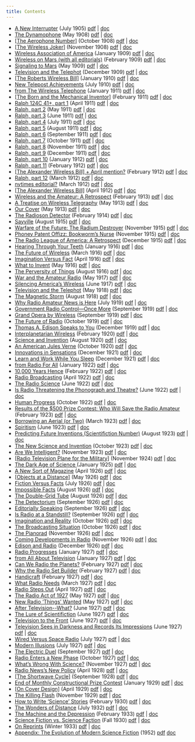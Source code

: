 ```yaml
---
title: Contents
---
```


- [A New Interrupter](https://github.com/gwijthoff/perversity_of_things/blob/master/190507_a_new_interrupter.md) (July 1905)	[pdf](https://github.com/gwijthoff/perversity_of_things/blob/master/typeset_drafts/190507_a_new_interrupter.pdf?raw=true) | [doc](https://github.com/gwijthoff/perversity_of_things/blob/master/typeset_drafts/190507_a_new_interrupter.docx)
- [The Dynamophone](https://github.com/gwijthoff/perversity_of_things/blob/master/190805_the_dynamophone.md) (May 1908)	[pdf](https://github.com/gwijthoff/perversity_of_things/blob/master/typeset_drafts/190805_the_dynamophone.pdf?raw=true) | [doc](https://github.com/gwijthoff/perversity_of_things/blob/master/typeset_drafts/190805_the_dynamophone.docx)
- [\[The Aerophone Number\]](https://github.com/gwijthoff/perversity_of_things/blob/master/190810_the_aerophone_number.md) (October 1908)	[pdf](https://github.com/gwijthoff/perversity_of_things/blob/master/typeset_drafts/190810_the_aerophone_number.pdf?raw=true) | [doc](https://github.com/gwijthoff/perversity_of_things/blob/master/typeset_drafts/190810_the_aerophone_number.docx)
- [\[The Wireless Joker\]](https://github.com/gwijthoff/perversity_of_things/blob/master/190811_the_wireless_joker.md) (November 1908)	[pdf](https://github.com/gwijthoff/perversity_of_things/blob/master/typeset_drafts/190811_the_wireless_joker.pdf?raw=true) | [doc](https://github.com/gwijthoff/perversity_of_things/blob/master/typeset_drafts/190811_the_wireless_joker.docx)
- [Wireless Association of America](https://github.com/gwijthoff/perversity_of_things/blob/master/190901_wireless_association.md) (January 1909)	[pdf](https://github.com/gwijthoff/perversity_of_things/blob/master/typeset_drafts/190901_wireless_association.pdf?raw=true) | [doc](https://github.com/gwijthoff/perversity_of_things/blob/master/typeset_drafts/190901_wireless_association.docx)
- [Wireless on Mars (with all editorials)](https://github.com/gwijthoff/perversity_of_things/blob/master/190902_editorials.md) (February 1909)	[pdf](https://github.com/gwijthoff/perversity_of_things/blob/master/typeset_drafts/190902_editorials.pdf?raw=true) | [doc](https://github.com/gwijthoff/perversity_of_things/blob/master/typeset_drafts/190902_editorials.docx)
- [Signaling to Mars](https://github.com/gwijthoff/perversity_of_things/blob/master/190905_signaling_to_mars.md) (May 1909)	[pdf](https://github.com/gwijthoff/perversity_of_things/blob/master/typeset_drafts/190905_signaling_to_mars.pdf?raw=true) | [doc](https://github.com/gwijthoff/perversity_of_things/blob/master/typeset_drafts/190905_signaling_to_mars.docx)
- [Television and the Telephot](https://github.com/gwijthoff/perversity_of_things/blob/master/190912_television_and_the_telephot.md) (December 1909)	[pdf](https://github.com/gwijthoff/perversity_of_things/blob/master/typeset_drafts/190912_television_and_the_telephot.pdf?raw=true) | [doc](https://github.com/gwijthoff/perversity_of_things/blob/master/typeset_drafts/190912_television_and_the_telephot.docx)
- [\[The Roberts Wireless Bill\]](https://github.com/gwijthoff/perversity_of_things/blob/master/191001_roberts_wireless_bill.md) (January 1910)	[pdf](https://github.com/gwijthoff/perversity_of_things/blob/master/typeset_drafts/191001_roberts_wireless_bill.pdf?raw=true) | [doc](https://github.com/gwijthoff/perversity_of_things/blob/master/typeset_drafts/191001_roberts_wireless_bill.docx)
- [New Telepost Achievements](https://github.com/gwijthoff/perversity_of_things/blob/master/191007_new_telepost_achievements.md) (July 1910)	[pdf](https://github.com/gwijthoff/perversity_of_things/blob/master/typeset_drafts/191007_new_telepost_achievements.pdf?raw=true) | [doc](https://github.com/gwijthoff/perversity_of_things/blob/master/typeset_drafts/191007_new_telepost_achievements.docx)
- [from The Wireless Telephone](https://github.com/gwijthoff/perversity_of_things/blob/master/191100_the_wireless_telephone.md) (January 1911)	[pdf](https://github.com/gwijthoff/perversity_of_things/blob/master/typeset_drafts/191100_the_wireless_telephone.pdf?raw=true) | [doc](https://github.com/gwijthoff/perversity_of_things/blob/master/typeset_drafts/191100_the_wireless_telephone.docx)
- [\[The Born and the Mechanical Inventor\]](https://github.com/gwijthoff/perversity_of_things/blob/master/191102_born_and_mechanical_inventor.md) (February 1911)	[pdf](https://github.com/gwijthoff/perversity_of_things/blob/master/typeset_drafts/191102_born_and_mechanical_inventor.pdf?raw=true) | [doc](https://github.com/gwijthoff/perversity_of_things/blob/master/typeset_drafts/191102_born_and_mechanical_inventor.docx)
- [Ralph 124C 41+, part 1](https://github.com/gwijthoff/perversity_of_things/blob/master/191104_ralph1.md) (April 1911)	[pdf](https://github.com/gwijthoff/perversity_of_things/blob/master/typeset_drafts/191104_ralph1.pdf?raw=true) | [doc](https://github.com/gwijthoff/perversity_of_things/blob/master/typeset_drafts/191104_ralph1.docx)
- [Ralph, part 2](https://github.com/gwijthoff/perversity_of_things/blob/master/191105_ralph2.md) (May 1911)	[pdf](https://github.com/gwijthoff/perversity_of_things/blob/master/typeset_drafts/191105_ralph2.pdf?raw=true) | [doc](https://github.com/gwijthoff/perversity_of_things/blob/master/typeset_drafts/191105_ralph2.docx)
- [Ralph, part 3](https://github.com/gwijthoff/perversity_of_things/blob/master/191106_ralph3.md) (June 1911)	[pdf](https://github.com/gwijthoff/perversity_of_things/blob/master/typeset_drafts/191106_ralph3.pdf?raw=true) | [doc](https://github.com/gwijthoff/perversity_of_things/blob/master/typeset_drafts/191106_ralph3.docx)
- [Ralph, part 4](https://github.com/gwijthoff/perversity_of_things/blob/master/191107_ralph4.md) (July 1911)	[pdf](https://github.com/gwijthoff/perversity_of_things/blob/master/typeset_drafts/191107_ralph4.pdf?raw=true) | [doc](https://github.com/gwijthoff/perversity_of_things/blob/master/typeset_drafts/191107_ralph4.docx)
- [Ralph, part 5](https://github.com/gwijthoff/perversity_of_things/blob/master/191108_ralph5.md) (August 1911)	[pdf](https://github.com/gwijthoff/perversity_of_things/blob/master/typeset_drafts/191108_ralph5.pdf?raw=true) | [doc](https://github.com/gwijthoff/perversity_of_things/blob/master/typeset_drafts/191108_ralph5.docx)
- [Ralph, part 6](https://github.com/gwijthoff/perversity_of_things/blob/master/191109_ralph6.md) (September 1911)	[pdf](https://github.com/gwijthoff/perversity_of_things/blob/master/typeset_drafts/191109_ralph6.pdf?raw=true) | [doc](https://github.com/gwijthoff/perversity_of_things/blob/master/typeset_drafts/191109_ralph6.docx)
- [Ralph, part 7](https://github.com/gwijthoff/perversity_of_things/blob/master/191110_ralph7.md) (October 1911)	[pdf](https://github.com/gwijthoff/perversity_of_things/blob/master/typeset_drafts/191110_ralph7.pdf?raw=true) | [doc](https://github.com/gwijthoff/perversity_of_things/blob/master/typeset_drafts/191110_ralph7.docx)
- [Ralph, part 8](https://github.com/gwijthoff/perversity_of_things/blob/master/191111_ralph8.md) (November 1911)	[pdf](https://github.com/gwijthoff/perversity_of_things/blob/master/typeset_drafts/191111_ralph8.pdf?raw=true) | [doc](https://github.com/gwijthoff/perversity_of_things/blob/master/typeset_drafts/191111_ralph8.docx)
- [Ralph, part 9](https://github.com/gwijthoff/perversity_of_things/blob/master/191112_ralph9.md) (December 1911)	[pdf](https://github.com/gwijthoff/perversity_of_things/blob/master/typeset_drafts/191112_ralph9.pdf?raw=true) | [doc](https://github.com/gwijthoff/perversity_of_things/blob/master/typeset_drafts/191112_ralph9.docx)
- [Ralph, part 10](https://github.com/gwijthoff/perversity_of_things/blob/master/191201_ralph10.md) (January 1912)	[pdf](https://github.com/gwijthoff/perversity_of_things/blob/master/typeset_drafts/191201_ralph10.pdf?raw=true) | [doc](https://github.com/gwijthoff/perversity_of_things/blob/master/typeset_drafts/191201_ralph10.docx)
- [Ralph, part 11](https://github.com/gwijthoff/perversity_of_things/blob/master/191202_ralph11.md) (February 1912)	[pdf](https://github.com/gwijthoff/perversity_of_things/blob/master/typeset_drafts/191202_ralph11.pdf?raw=true) | [doc](https://github.com/gwijthoff/perversity_of_things/blob/master/typeset_drafts/191202_ralph11.docx)
- [\[The Alexander Wireless Bill\] + April mention?](https://github.com/gwijthoff/perversity_of_things/blob/master/191202_alexander_wireless_bill.md) (February 1912)	[pdf](https://github.com/gwijthoff/perversity_of_things/blob/master/typeset_drafts/191202_alexander_wireless_bill.pdf?raw=true) | [doc](https://github.com/gwijthoff/perversity_of_things/blob/master/typeset_drafts/191202_alexander_wireless_bill.docx)
- [Ralph, part 12](https://github.com/gwijthoff/perversity_of_things/blob/master/191203_ralph12.md) (March 1912)	[pdf](https://github.com/gwijthoff/perversity_of_things/blob/master/typeset_drafts/191203_ralph12.pdf?raw=true) | [doc](https://github.com/gwijthoff/perversity_of_things/blob/master/typeset_drafts/191203_ralph12.docx)
- [nytimes editorial?](https://github.com/gwijthoff/perversity_of_things/blob/master/191203_nytimes_editorial.md) (March 1912)	[pdf](https://github.com/gwijthoff/perversity_of_things/blob/master/typeset_drafts/191203_nytimes_editorial.pdf?raw=true) | [doc](https://github.com/gwijthoff/perversity_of_things/blob/master/typeset_drafts/191203_nytimes_editorial.docx)
- [\[The Alexander Wireless Bill\]](https://github.com/gwijthoff/perversity_of_things/blob/master/191204_alexander_wireless_bill.md) (April 1912)	[pdf](https://github.com/gwijthoff/perversity_of_things/blob/master/typeset_drafts/191204_alexander_wireless_bill.pdf?raw=true) | [doc](https://github.com/gwijthoff/perversity_of_things/blob/master/typeset_drafts/191204_alexander_wireless_bill.docx)
- [Wireless and the Amateur: A Retrospect](https://github.com/gwijthoff/perversity_of_things/blob/master/191302_wireless_and_the_amateur.md) (February 1913)	[pdf](https://github.com/gwijthoff/perversity_of_things/blob/master/typeset_drafts/191302_wireless_and_the_amateur.pdf?raw=true) | [doc](https://github.com/gwijthoff/perversity_of_things/blob/master/typeset_drafts/191302_wireless_and_the_amateur.docx)
- [A Treatise on Wireless Telegraphy](https://github.com/gwijthoff/perversity_of_things/blob/master/191305_a_treatise_on_wireless.md) (May 1913)	[pdf](https://github.com/gwijthoff/perversity_of_things/blob/master/typeset_drafts/191305_a_treatise_on_wireless.pdf?raw=true) | [doc](https://github.com/gwijthoff/perversity_of_things/blob/master/typeset_drafts/191305_a_treatise_on_wireless.docx)
- [Our Cover](https://github.com/gwijthoff/perversity_of_things/blob/master/191305_our_cover.md) (May 1913)	[pdf](https://github.com/gwijthoff/perversity_of_things/blob/master/typeset_drafts/191305_our_cover.pdf?raw=true) | [doc](https://github.com/gwijthoff/perversity_of_things/blob/master/typeset_drafts/191305_our_cover.docx)
- [The Radioson Detector](https://github.com/gwijthoff/perversity_of_things/blob/master/191402_radioson_detector.md) (February 1914)	[pdf](https://github.com/gwijthoff/perversity_of_things/blob/master/typeset_drafts/191402_radioson_detector.pdf?raw=true) | [doc](https://github.com/gwijthoff/perversity_of_things/blob/master/typeset_drafts/191402_radioson_detector.docx)
- [Sayville](https://github.com/gwijthoff/perversity_of_things/blob/master/191508_sayville.md) (August 1915)	[pdf](https://github.com/gwijthoff/perversity_of_things/blob/master/typeset_drafts/191508_sayville.pdf?raw=true) | [doc](https://github.com/gwijthoff/perversity_of_things/blob/master/typeset_drafts/191508_sayville.docx)
- [Warfare of the Future: The Radium Destroyer](https://github.com/gwijthoff/perversity_of_things/blob/master/191511_warfare_of_future.md) (November 1915)	[pdf](https://github.com/gwijthoff/perversity_of_things/blob/master/typeset_drafts/191511_warfare_of_future.pdf?raw=true) | [doc](https://github.com/gwijthoff/perversity_of_things/blob/master/typeset_drafts/191511_warfare_of_future.docx)
- [Phoney Patent Offizz: Bookworm’s Nurse](https://github.com/gwijthoff/perversity_of_things/blob/master/191511_bookworm.md) (November 1915)	[pdf](https://github.com/gwijthoff/perversity_of_things/blob/master/typeset_drafts/191511_bookworm.pdf?raw=true) | [doc](https://github.com/gwijthoff/perversity_of_things/blob/master/typeset_drafts/191511_bookworm.docx)
- [The Radio League of America: A Retrospect](https://github.com/gwijthoff/perversity_of_things/blob/master/191512_radio_league_of_america.md) (December 1915)	[pdf](https://github.com/gwijthoff/perversity_of_things/blob/master/typeset_drafts/191512_radio_league_of_america.pdf?raw=true) | [doc](https://github.com/gwijthoff/perversity_of_things/blob/master/typeset_drafts/191512_radio_league_of_america.docx)
- [Hearing Through Your Teeth](https://github.com/gwijthoff/perversity_of_things/blob/master/191601_hearing_through_teeth.md) (January 1916)	[pdf](https://github.com/gwijthoff/perversity_of_things/blob/master/typeset_drafts/191601_hearing_through_teeth.pdf?raw=true) | [doc](https://github.com/gwijthoff/perversity_of_things/blob/master/typeset_drafts/191601_hearing_through_teeth.docx)
- [The Future of Wireless](https://github.com/gwijthoff/perversity_of_things/blob/master/191603_future_of_wireless.md) (March 1916)	[pdf](https://github.com/gwijthoff/perversity_of_things/blob/master/typeset_drafts/191603_future_of_wireless.pdf?raw=true) | [doc](https://github.com/gwijthoff/perversity_of_things/blob/master/typeset_drafts/191603_future_of_wireless.docx)
- [Imagination Versus Fact](https://github.com/gwijthoff/perversity_of_things/blob/master/191604_imagination_versus_facts.md) (April 1916)	[pdf](https://github.com/gwijthoff/perversity_of_things/blob/master/typeset_drafts/191604_imagination_versus_facts.pdf?raw=true) | [doc](https://github.com/gwijthoff/perversity_of_things/blob/master/typeset_drafts/191604_imagination_versus_facts.docx)
- [What to Invent](https://github.com/gwijthoff/perversity_of_things/blob/master/191605_what_to_invent.md) (May 1916)	[pdf](https://github.com/gwijthoff/perversity_of_things/blob/master/typeset_drafts/191605_what_to_invent.pdf?raw=true) | [doc](https://github.com/gwijthoff/perversity_of_things/blob/master/typeset_drafts/191605_what_to_invent.docx)
- [The Perversity of Things](https://github.com/gwijthoff/perversity_of_things/blob/master/191608_the_perversity_of_things.md) (August 1916)	[pdf](https://github.com/gwijthoff/perversity_of_things/blob/master/typeset_drafts/191608_the_perversity_of_things.pdf?raw=true) | [doc](https://github.com/gwijthoff/perversity_of_things/blob/master/typeset_drafts/191608_the_perversity_of_things.docx)
- [War and the Amateur Radio](https://github.com/gwijthoff/perversity_of_things/blob/master/191705_war_and_the_radio_amateur.md) (May 1917)	[pdf](https://github.com/gwijthoff/perversity_of_things/blob/master/typeset_drafts/191705_war_and_the_radio_amateur.pdf?raw=true) | [doc](https://github.com/gwijthoff/perversity_of_things/blob/master/typeset_drafts/191705_war_and_the_radio_amateur.docx)
- [Silencing America’s Wireless](https://github.com/gwijthoff/perversity_of_things/blob/master/191706_silencing_americas_wireless.md) (June 1917)	[pdf](https://github.com/gwijthoff/perversity_of_things/blob/master/typeset_drafts/191706_silencing_americas_wireless.pdf?raw=true) | [doc](https://github.com/gwijthoff/perversity_of_things/blob/master/typeset_drafts/191706_silencing_americas_wireless.docx)
- [Television and the Telephot](https://github.com/gwijthoff/perversity_of_things/blob/master/191805_television_and_telephot.md) (May 1918)	[pdf](https://github.com/gwijthoff/perversity_of_things/blob/master/typeset_drafts/191805_television_and_telephot.pdf?raw=true) | [doc](https://github.com/gwijthoff/perversity_of_things/blob/master/typeset_drafts/191805_television_and_telephot.docx)
- [The Magnetic Storm](https://github.com/gwijthoff/perversity_of_things/blob/master/191808_magnetic_storm.md) (August 1918)	[pdf](https://github.com/gwijthoff/perversity_of_things/blob/master/typeset_drafts/191808_magnetic_storm.pdf?raw=true) | [doc](https://github.com/gwijthoff/perversity_of_things/blob/master/typeset_drafts/191808_magnetic_storm.docx)
- [Why Radio Amateur News is Here](https://github.com/gwijthoff/perversity_of_things/blob/master/191907_why_radio_news.md) (July 1919)	[pdf](https://github.com/gwijthoff/perversity_of_things/blob/master/typeset_drafts/191907_why_radio_news.pdf?raw=true) | [doc](https://github.com/gwijthoff/perversity_of_things/blob/master/typeset_drafts/191907_why_radio_news.docx)
- [Government Radio Control—Once More](https://github.com/gwijthoff/perversity_of_things/blob/master/191909_government_radio_control.md) (September 1919)	[pdf](https://github.com/gwijthoff/perversity_of_things/blob/master/typeset_drafts/191909_government_radio_control.pdf?raw=true) | [doc](https://github.com/gwijthoff/perversity_of_things/blob/master/typeset_drafts/191909_government_radio_control.docx)
- [Grand Opera by Wireless](https://github.com/gwijthoff/perversity_of_things/blob/master/191909_opera_by_wireless.md) (September 1919)	[pdf](https://github.com/gwijthoff/perversity_of_things/blob/master/typeset_drafts/191909_opera_by_wireless.pdf?raw=true) | [doc](https://github.com/gwijthoff/perversity_of_things/blob/master/typeset_drafts/191909_opera_by_wireless.docx)
- [The Future of Radio](https://github.com/gwijthoff/perversity_of_things/blob/master/191910_future_of_radio.md) (October 1919)	[pdf](https://github.com/gwijthoff/perversity_of_things/blob/master/typeset_drafts/191910_future_of_radio.pdf?raw=true) | [doc](https://github.com/gwijthoff/perversity_of_things/blob/master/typeset_drafts/191910_future_of_radio.docx)
- [Thomas A. Edison Speaks to You](https://github.com/gwijthoff/perversity_of_things/blob/master/191912_edison_speaks.md) (December 1919)	[pdf](https://github.com/gwijthoff/perversity_of_things/blob/master/typeset_drafts/191912_edison_speaks.pdf?raw=true) | [doc](https://github.com/gwijthoff/perversity_of_things/blob/master/typeset_drafts/191912_edison_speaks.docx)
- [Interplanetarian Wireless](https://github.com/gwijthoff/perversity_of_things/blob/master/192002_interplanetarian_wireless.md) (February 1920)	[pdf](https://github.com/gwijthoff/perversity_of_things/blob/master/typeset_drafts/192002_interplanetarian_wireless.pdf?raw=true) | [doc](https://github.com/gwijthoff/perversity_of_things/blob/master/typeset_drafts/192002_interplanetarian_wireless.docx)
- [Science and Invention](https://github.com/gwijthoff/perversity_of_things/blob/master/192008_science_and_invention.md) (August 1920)	[pdf](https://github.com/gwijthoff/perversity_of_things/blob/master/typeset_drafts/192008_science_and_invention.pdf?raw=true) | [doc](https://github.com/gwijthoff/perversity_of_things/blob/master/typeset_drafts/192008_science_and_invention.docx)
- [An American Jules Verne](https://github.com/gwijthoff/perversity_of_things/blob/master/192010_an_american_jules_verne.md) (October 1920)	[pdf](https://github.com/gwijthoff/perversity_of_things/blob/master/typeset_drafts/192010_an_american_jules_verne.pdf?raw=true) | [doc](https://github.com/gwijthoff/perversity_of_things/blob/master/typeset_drafts/192010_an_american_jules_verne.docx)
- [Innovations in Sensations](https://github.com/gwijthoff/perversity_of_things/blob/master/192112_innovations_in_sensations.md) (December 1921)	[pdf](https://github.com/gwijthoff/perversity_of_things/blob/master/typeset_drafts/192112_innovations_in_sensations.pdf?raw=true) | [doc](https://github.com/gwijthoff/perversity_of_things/blob/master/typeset_drafts/192112_innovations_in_sensations.docx)
- [Learn and Work While You Sleep](https://github.com/gwijthoff/perversity_of_things/blob/master/192112_learn_while_you_sleep.md) (December 1921)	[pdf](https://github.com/gwijthoff/perversity_of_things/blob/master/typeset_drafts/192112_learn_while_you_sleep.pdf?raw=true) | [doc](https://github.com/gwijthoff/perversity_of_things/blob/master/typeset_drafts/192112_learn_while_you_sleep.docx)
- [from Radio For All](https://github.com/gwijthoff/perversity_of_things/blob/master/192200_radio_for_all.md) (January 1922)	[pdf](https://github.com/gwijthoff/perversity_of_things/blob/master/typeset_drafts/192200_radio_for_all.pdf?raw=true) | [doc](https://github.com/gwijthoff/perversity_of_things/blob/master/typeset_drafts/192200_radio_for_all.docx)
- [10,000 Years Hence](https://github.com/gwijthoff/perversity_of_things/blob/master/192202_10k_years_hence.md) (February 1922)	[pdf](https://github.com/gwijthoff/perversity_of_things/blob/master/typeset_drafts/192202_10k_years_hence.pdf?raw=true) | [doc](https://github.com/gwijthoff/perversity_of_things/blob/master/typeset_drafts/192202_10k_years_hence.docx)
- [Radio Broadcasting](https://github.com/gwijthoff/perversity_of_things/blob/master/192204_radio_broadcasting.md) (April 1922)	[pdf](https://github.com/gwijthoff/perversity_of_things/blob/master/typeset_drafts/192204_radio_broadcasting.pdf?raw=true) | [doc](https://github.com/gwijthoff/perversity_of_things/blob/master/typeset_drafts/192204_radio_broadcasting.docx)
- [The Radio Science](https://github.com/gwijthoff/perversity_of_things/blob/master/192206_the_radio_science.md) (June 1922)	[pdf](https://github.com/gwijthoff/perversity_of_things/blob/master/typeset_drafts/192206_the_radio_science.pdf?raw=true) | [doc](https://github.com/gwijthoff/perversity_of_things/blob/master/typeset_drafts/192206_the_radio_science.docx)
- [Is Radio Threatening the Phonograph and Theatre?](https://github.com/gwijthoff/perversity_of_things/blob/master/192206_is_radio_threatening.md) (June 1922)	[pdf](https://github.com/gwijthoff/perversity_of_things/blob/master/typeset_drafts/192206_is_radio_threatening.pdf?raw=true) | [doc](https://github.com/gwijthoff/perversity_of_things/blob/master/typeset_drafts/192206_is_radio_threatening.docx)
- [Human Progress](https://github.com/gwijthoff/perversity_of_things/blob/master/192210_human_progress.md) (October 1922)	[pdf](https://github.com/gwijthoff/perversity_of_things/blob/master/typeset_drafts/192210_human_progress.pdf?raw=true) | [doc](https://github.com/gwijthoff/perversity_of_things/blob/master/typeset_drafts/192210_human_progress.docx)
- [Results of the $500 Prize Contest: Who Will Save the Radio Amateur](https://github.com/gwijthoff/perversity_of_things/blob/master/1923_who_will_save_amateur.md) (February 1923)	[pdf](https://github.com/gwijthoff/perversity_of_things/blob/master/typeset_drafts/1923_who_will_save_amateur.pdf?raw=true) | [doc](https://github.com/gwijthoff/perversity_of_things/blob/master/typeset_drafts/1923_who_will_save_amateur.docx)
- [Borrowing an Aerial (or Two)](https://github.com/gwijthoff/perversity_of_things/blob/master/192303_borrowing_an_aerial.md) (March 1923)	[pdf](https://github.com/gwijthoff/perversity_of_things/blob/master/typeset_drafts/192303_borrowing_an_aerial.pdf?raw=true) | [doc](https://github.com/gwijthoff/perversity_of_things/blob/master/typeset_drafts/192303_borrowing_an_aerial.docx)
- [Spiritism](https://github.com/gwijthoff/perversity_of_things/blob/master/192306_spiritism.md) (June 1923)	[pdf](https://github.com/gwijthoff/perversity_of_things/blob/master/typeset_drafts/192306_spiritism.pdf?raw=true) | [doc](https://github.com/gwijthoff/perversity_of_things/blob/master/typeset_drafts/192306_spiritism.docx)
- [Predicting Future Inventions \(Scientifiction Number\)](https://github.com/gwijthoff/perversity_of_things/blob/master/192308_predicting_future_inventions.md) (August 1923)	[pdf](https://github.com/gwijthoff/perversity_of_things/blob/master/typeset_drafts/192308_predicting_future_inventions.pdf?raw=true) | [doc](https://github.com/gwijthoff/perversity_of_things/blob/master/typeset_drafts/192308_predicting_future_inventions.docx)
- [The New Science and Invention](https://github.com/gwijthoff/perversity_of_things/blob/master/192310_new_si.md) (October 1923)	[pdf](https://github.com/gwijthoff/perversity_of_things/blob/master/typeset_drafts/192310_new_si.pdf?raw=true) | [doc](https://github.com/gwijthoff/perversity_of_things/blob/master/typeset_drafts/192310_new_si.docx)
- [Are We Intelligent?](https://github.com/gwijthoff/perversity_of_things/blob/master/192311_are_we_intelligent.md) (November 1923)	[pdf](https://github.com/gwijthoff/perversity_of_things/blob/master/typeset_drafts/192311_are_we_intelligent.pdf?raw=true) | [doc](https://github.com/gwijthoff/perversity_of_things/blob/master/typeset_drafts/192311_are_we_intelligent.docx)
- [\[Radio Television Plane for the Military\]](https://github.com/gwijthoff/perversity_of_things/blob/master/192411_radio_tv_plane.md) (November 1924)	[pdf](https://github.com/gwijthoff/perversity_of_things/blob/master/typeset_drafts/192411_radio_tv_plane.pdf?raw=true) | [doc](https://github.com/gwijthoff/perversity_of_things/blob/master/typeset_drafts/192411_radio_tv_plane.docx)
- [The Dark Age of Science ](https://github.com/gwijthoff/perversity_of_things/blob/master/192501_dark_age_of_science.md) (January 1925)	[pdf](https://github.com/gwijthoff/perversity_of_things/blob/master/typeset_drafts/192501_dark_age_of_science.pdf?raw=true) | [doc](https://github.com/gwijthoff/perversity_of_things/blob/master/typeset_drafts/192501_dark_age_of_science.docx)
- [A New Sort of Magazine](https://github.com/gwijthoff/perversity_of_things/blob/master/192604_a_new_sort_of_magazine.md) (April 1926)	[pdf](https://github.com/gwijthoff/perversity_of_things/blob/master/typeset_drafts/192604_a_new_sort_of_magazine.pdf?raw=true) | [doc](https://github.com/gwijthoff/perversity_of_things/blob/master/typeset_drafts/192604_a_new_sort_of_magazine.docx)
- [\[Objects at a Distance\]](https://github.com/gwijthoff/perversity_of_things/blob/master/192605_objects_at_a_distance.md) (May 1926)	[pdf](https://github.com/gwijthoff/perversity_of_things/blob/master/typeset_drafts/192605_objects_at_a_distance.pdf?raw=true) | [doc](https://github.com/gwijthoff/perversity_of_things/blob/master/typeset_drafts/192605_objects_at_a_distance.docx)
- [Fiction Versus Facts](https://github.com/gwijthoff/perversity_of_things/blob/master/192607_fiction_versus_facts.md) (July 1926)	[pdf](https://github.com/gwijthoff/perversity_of_things/blob/master/typeset_drafts/192607_fiction_versus_facts.pdf?raw=true) | [doc](https://github.com/gwijthoff/perversity_of_things/blob/master/typeset_drafts/192607_fiction_versus_facts.docx)
- [Impossible Facts](https://github.com/gwijthoff/perversity_of_things/blob/master/192608_impossible_facts.md) (August 1926)	[pdf](https://github.com/gwijthoff/perversity_of_things/blob/master/typeset_drafts/192608_impossible_facts.pdf?raw=true) | [doc](https://github.com/gwijthoff/perversity_of_things/blob/master/typeset_drafts/192608_impossible_facts.docx)
- [The Double-Grid Tube](https://github.com/gwijthoff/perversity_of_things/blob/master/192608_double_grid_tube.md) (August 1926)	[pdf](https://github.com/gwijthoff/perversity_of_things/blob/master/typeset_drafts/192608_double_grid_tube.pdf?raw=true) | [doc](https://github.com/gwijthoff/perversity_of_things/blob/master/typeset_drafts/192608_double_grid_tube.docx)
- [The Detectorium](https://github.com/gwijthoff/perversity_of_things/blob/master/192609_the_detectorium.md) (September 1926)	[pdf](https://github.com/gwijthoff/perversity_of_things/blob/master/typeset_drafts/192609_the_detectorium.pdf?raw=true) | [doc](https://github.com/gwijthoff/perversity_of_things/blob/master/typeset_drafts/192609_the_detectorium.docx)
- [Editorially Speaking](https://github.com/gwijthoff/perversity_of_things/blob/master/192609_editorially_speaking.md) (September 1926)	[pdf](https://github.com/gwijthoff/perversity_of_things/blob/master/typeset_drafts/192609_editorially_speaking.pdf?raw=true) | [doc](https://github.com/gwijthoff/perversity_of_things/blob/master/typeset_drafts/192609_editorially_speaking.docx)
- [Is Radio at a Standstill?](https://github.com/gwijthoff/perversity_of_things/blob/master/192609_is_radio_standstill.md) (September 1926)	[pdf](https://github.com/gwijthoff/perversity_of_things/blob/master/typeset_drafts/192609_is_radio_standstill.pdf?raw=true) | [doc](https://github.com/gwijthoff/perversity_of_things/blob/master/typeset_drafts/192609_is_radio_standstill.docx)
- [Imagination and Reality](https://github.com/gwijthoff/perversity_of_things/blob/master/192610_imagination_and_reality.md) (October 1926)	[pdf](https://github.com/gwijthoff/perversity_of_things/blob/master/typeset_drafts/192610_imagination_and_reality.pdf?raw=true) | [doc](https://github.com/gwijthoff/perversity_of_things/blob/master/typeset_drafts/192610_imagination_and_reality.docx)
- [The Broadcasting Situation](https://github.com/gwijthoff/perversity_of_things/blob/master/192610_broadcasting_situation.md) (October 1926)	[pdf](https://github.com/gwijthoff/perversity_of_things/blob/master/typeset_drafts/192610_broadcasting_situation.pdf?raw=true) | [doc](https://github.com/gwijthoff/perversity_of_things/blob/master/typeset_drafts/192610_broadcasting_situation.docx)
- [The Pianorad](https://github.com/gwijthoff/perversity_of_things/blob/master/192611_the_pianorad.md) (November 1926)	[pdf](https://github.com/gwijthoff/perversity_of_things/blob/master/typeset_drafts/192611_the_pianorad.pdf?raw=true) | [doc](https://github.com/gwijthoff/perversity_of_things/blob/master/typeset_drafts/192611_the_pianorad.docx)
- [Coming Developments in Radio](https://github.com/gwijthoff/perversity_of_things/blob/master/192611_coming_developments_in_radio.md) (November 1926)	[pdf](https://github.com/gwijthoff/perversity_of_things/blob/master/typeset_drafts/192611_coming_developments_in_radio.pdf?raw=true) | [doc](https://github.com/gwijthoff/perversity_of_things/blob/master/typeset_drafts/192611_coming_developments_in_radio.docx)
- [Edison and Radio](https://github.com/gwijthoff/perversity_of_things/blob/master/192612_edison_and_radio.md) (December 1926)	[pdf](https://github.com/gwijthoff/perversity_of_things/blob/master/typeset_drafts/192612_edison_and_radio.pdf?raw=true) | [doc](https://github.com/gwijthoff/perversity_of_things/blob/master/typeset_drafts/192612_edison_and_radio.docx)
- [Radio Progresses](https://github.com/gwijthoff/perversity_of_things/blob/master/192701_radio_progresses.md) (January 1927)	[pdf](https://github.com/gwijthoff/perversity_of_things/blob/master/typeset_drafts/192701_radio_progresses.pdf?raw=true) | [doc](https://github.com/gwijthoff/perversity_of_things/blob/master/typeset_drafts/192701_radio_progresses.docx)
- [from All About Television](https://github.com/gwijthoff/perversity_of_things/blob/master/192700_all_about_television.md) (January 1927)	[pdf](https://github.com/gwijthoff/perversity_of_things/blob/master/typeset_drafts/192700_all_about_television.pdf?raw=true) | [doc](https://github.com/gwijthoff/perversity_of_things/blob/master/typeset_drafts/192700_all_about_television.docx)
- [Can We Radio the Planets?](https://github.com/gwijthoff/perversity_of_things/blob/master/192702_can_we_radio_planets.md) (February 1927)	[pdf](https://github.com/gwijthoff/perversity_of_things/blob/master/typeset_drafts/192702_can_we_radio_planets.pdf?raw=true) | [doc](https://github.com/gwijthoff/perversity_of_things/blob/master/typeset_drafts/192702_can_we_radio_planets.docx)
- [Why the Radio Set Builder](https://github.com/gwijthoff/perversity_of_things/blob/master/192702_why_radio_set_builder.md) (February 1927)	[pdf](https://github.com/gwijthoff/perversity_of_things/blob/master/typeset_drafts/192702_why_radio_set_builder.pdf?raw=true) | [doc](https://github.com/gwijthoff/perversity_of_things/blob/master/typeset_drafts/192702_why_radio_set_builder.docx)
- [Handicraft](https://github.com/gwijthoff/perversity_of_things/blob/master/192702_handicraft.md) (February 1927)	[pdf](https://github.com/gwijthoff/perversity_of_things/blob/master/typeset_drafts/192702_handicraft.pdf?raw=true) | [doc](https://github.com/gwijthoff/perversity_of_things/blob/master/typeset_drafts/192702_handicraft.docx)
- [What Radio Needs](https://github.com/gwijthoff/perversity_of_things/blob/master/192703_what_radio_needs.md) (March 1927)	[pdf](https://github.com/gwijthoff/perversity_of_things/blob/master/typeset_drafts/192703_what_radio_needs.pdf?raw=true) | [doc](https://github.com/gwijthoff/perversity_of_things/blob/master/typeset_drafts/192703_what_radio_needs.docx)
- [Radio Steps Out](https://github.com/gwijthoff/perversity_of_things/blob/master/192704_radio_steps_out.md) (April 1927)	[pdf](https://github.com/gwijthoff/perversity_of_things/blob/master/typeset_drafts/192704_radio_steps_out.pdf?raw=true) | [doc](https://github.com/gwijthoff/perversity_of_things/blob/master/typeset_drafts/192704_radio_steps_out.docx)
- [The Radio Act of 1927](https://github.com/gwijthoff/perversity_of_things/blob/master/192705_radio_act_1927.md) (May 1927)	[pdf](https://github.com/gwijthoff/perversity_of_things/blob/master/typeset_drafts/192705_radio_act_1927.pdf?raw=true) | [doc](https://github.com/gwijthoff/perversity_of_things/blob/master/typeset_drafts/192705_radio_act_1927.docx)
- [New Radio ‘Things’ Wanted](https://github.com/gwijthoff/perversity_of_things/blob/master/192705_new_radio_things.md) (May 1927)	[pdf](https://github.com/gwijthoff/perversity_of_things/blob/master/typeset_drafts/192705_new_radio_things.pdf?raw=true) | [doc](https://github.com/gwijthoff/perversity_of_things/blob/master/typeset_drafts/192705_new_radio_things.docx)
- [After Television--What?](https://github.com/gwijthoff/perversity_of_things/blob/master/192706_after_television_what.md) (June 1927)	[pdf](https://github.com/gwijthoff/perversity_of_things/blob/master/typeset_drafts/192706_after_television_what.pdf?raw=true) | [doc](https://github.com/gwijthoff/perversity_of_things/blob/master/typeset_drafts/192706_after_television_what.docx)
- [The Lure of Scientifiction](https://github.com/gwijthoff/perversity_of_things/blob/master/192706_lure_of_scientifiction.md) (June 1927)	[pdf](https://github.com/gwijthoff/perversity_of_things/blob/master/typeset_drafts/192706_lure_of_scientifiction.pdf?raw=true) | [doc](https://github.com/gwijthoff/perversity_of_things/blob/master/typeset_drafts/192706_lure_of_scientifiction.docx)
- [Television to the Front](https://github.com/gwijthoff/perversity_of_things/blob/master/192706_television_to_the_front.md) (June 1927)	[pdf](https://github.com/gwijthoff/perversity_of_things/blob/master/typeset_drafts/192706_television_to_the_front.pdf?raw=true) | [doc](https://github.com/gwijthoff/perversity_of_things/blob/master/typeset_drafts/192706_television_to_the_front.docx)
- [Television Sees in Darkness and Records Its Impressions](https://github.com/gwijthoff/perversity_of_things/blob/master/192706_television_sees_in_darkness.md) (June 1927)	[pdf](https://github.com/gwijthoff/perversity_of_things/blob/master/typeset_drafts/192706_television_sees_in_darkness.pdf?raw=true) | [doc](https://github.com/gwijthoff/perversity_of_things/blob/master/typeset_drafts/192706_television_sees_in_darkness.docx)
- [Wired Versus Space Radio](https://github.com/gwijthoff/perversity_of_things/blob/master/192707_wired_versus_space_radio.md) (July 1927)	[pdf](https://github.com/gwijthoff/perversity_of_things/blob/master/typeset_drafts/192707_wired_versus_space_radio.pdf?raw=true) | [doc](https://github.com/gwijthoff/perversity_of_things/blob/master/typeset_drafts/192707_wired_versus_space_radio.docx)
- [Modern Illusions](https://github.com/gwijthoff/perversity_of_things/blob/master/192707_modern_illusions.md) (July 1927)	[pdf](https://github.com/gwijthoff/perversity_of_things/blob/master/typeset_drafts/192707_modern_illusions.pdf?raw=true) | [doc](https://github.com/gwijthoff/perversity_of_things/blob/master/typeset_drafts/192707_modern_illusions.docx)
- [The Electric Duel](https://github.com/gwijthoff/perversity_of_things/blob/master/192709_electric_duel.md) (September 1927)	[pdf](https://github.com/gwijthoff/perversity_of_things/blob/master/typeset_drafts/192709_electric_duel.pdf?raw=true) | [doc](https://github.com/gwijthoff/perversity_of_things/blob/master/typeset_drafts/192709_electric_duel.docx)
- [Radio Enters a New Phase](https://github.com/gwijthoff/perversity_of_things/blob/master/192710_radio_enters_new_phase.md) (October 1927)	[pdf](https://github.com/gwijthoff/perversity_of_things/blob/master/typeset_drafts/192710_radio_enters_new_phase.pdf?raw=true) | [doc](https://github.com/gwijthoff/perversity_of_things/blob/master/typeset_drafts/192710_radio_enters_new_phase.docx)
- [What’s Wrong With Science?](https://github.com/gwijthoff/perversity_of_things/blob/master/192711_whats_wrong_with_science.md) (November 1927)	[pdf](https://github.com/gwijthoff/perversity_of_things/blob/master/typeset_drafts/192711_whats_wrong_with_science.pdf?raw=true) | [doc](https://github.com/gwijthoff/perversity_of_things/blob/master/typeset_drafts/192711_whats_wrong_with_science.docx)
- [Radio News’s New Policy](https://github.com/gwijthoff/perversity_of_things/blob/master/192804_radio_news_new_policy.md) (April 1928)	[pdf](https://github.com/gwijthoff/perversity_of_things/blob/master/typeset_drafts/192804_radio_news_new_policy.pdf?raw=true) | [doc](https://github.com/gwijthoff/perversity_of_things/blob/master/typeset_drafts/192804_radio_news_new_policy.docx)
- [\[The Shortwave Cycle\]](https://github.com/gwijthoff/perversity_of_things/blob/master/192809_shortwave_cycle.md) (September 1928)	[pdf](https://github.com/gwijthoff/perversity_of_things/blob/master/typeset_drafts/192809_shortwave_cycle.pdf?raw=true) | [doc](https://github.com/gwijthoff/perversity_of_things/blob/master/typeset_drafts/192809_shortwave_cycle.docx)
- [End of Monthly Constructional Prize Contest](https://github.com/gwijthoff/perversity_of_things/blob/master/192901_end_monthly_contest.md) (January 1929)	[pdf](https://github.com/gwijthoff/perversity_of_things/blob/master/typeset_drafts/192901_end_monthly_contest.pdf?raw=true) | [doc](https://github.com/gwijthoff/perversity_of_things/blob/master/typeset_drafts/192901_end_monthly_contest.docx)
- [\[On Cover Design\]](https://github.com/gwijthoff/perversity_of_things/blob/master/192904_on_cover_design.md) (April 1929)	[pdf](https://github.com/gwijthoff/perversity_of_things/blob/master/typeset_drafts/192904_on_cover_design.pdf?raw=true) | [doc](https://github.com/gwijthoff/perversity_of_things/blob/master/typeset_drafts/192904_on_cover_design.docx)
- [The Killing Flash](https://github.com/gwijthoff/perversity_of_things/blob/master/192911_killing_flash.md) (November 1929)	[pdf](https://github.com/gwijthoff/perversity_of_things/blob/master/typeset_drafts/192911_killing_flash.pdf?raw=true) | [doc](https://github.com/gwijthoff/perversity_of_things/blob/master/typeset_drafts/192911_killing_flash.docx)
- [How to Write ‘Science’ Stories](https://github.com/gwijthoff/perversity_of_things/blob/master/193002_how_to_write_science_stories.md) (February 1930)	[pdf](https://github.com/gwijthoff/perversity_of_things/blob/master/typeset_drafts/193002_how_to_write_science_stories.pdf?raw=true) | [doc](https://github.com/gwijthoff/perversity_of_things/blob/master/typeset_drafts/193002_how_to_write_science_stories.docx)
- [The Wonders of Distance](https://github.com/gwijthoff/perversity_of_things/blob/master/193207_wonders_of_distance.md) (July 1932)	[pdf](https://github.com/gwijthoff/perversity_of_things/blob/master/typeset_drafts/193207_wonders_of_distance.pdf?raw=true) | [doc](https://github.com/gwijthoff/perversity_of_things/blob/master/typeset_drafts/193207_wonders_of_distance.docx)
- [The Machine and the Depression](https://github.com/gwijthoff/perversity_of_things/blob/master/193302_machine_and_the_depression.md) (February 1933)	[pdf](https://github.com/gwijthoff/perversity_of_things/blob/master/typeset_drafts/193302_machine_and_the_depression.pdf?raw=true) | [doc](https://github.com/gwijthoff/perversity_of_things/blob/master/typeset_drafts/193302_machine_and_the_depression.docx)
- [Science Fiction vs. Science Faction](https://github.com/gwijthoff/perversity_of_things/blob/master/193009_science_fiction_science_faction.md) (Fall 1930)	[pdf](https://github.com/gwijthoff/perversity_of_things/blob/master/typeset_drafts/193009_science_fiction_science_faction.pdf?raw=true) | [doc](https://github.com/gwijthoff/perversity_of_things/blob/master/typeset_drafts/193009_science_fiction_science_faction.docx)
- [On Reprints](https://github.com/gwijthoff/perversity_of_things/blob/master/193312_on_reprints.md) (Winter 1933)	[pdf](https://github.com/gwijthoff/perversity_of_things/blob/master/typeset_drafts/193312_on_reprints.pdf?raw=true) | [doc](https://github.com/gwijthoff/perversity_of_things/blob/master/typeset_drafts/193312_on_reprints.docx)
- [Appendix: The Evolution of Modern Science Fiction](https://github.com/gwijthoff/perversity_of_things/blob/master/195200_evolution_of_modern_sf.md) (1952)	[pdf](https://github.com/gwijthoff/perversity_of_things/blob/master/typeset_drafts/195200_evolution_of_modern_sf.docx) [doc](https://github.com/gwijthoff/perversity_of_things/blob/master/typeset_drafts/195200_evolution_of_modern_sf.docx)